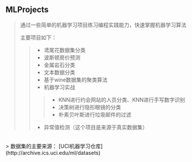 ## MLProjects
> 通过一些简单的机器学习项目练习编程实践能力，快速掌握机器学习算法
>
> 主要项目如下：
>> * 鸢尾花数据集分类
>> * 波斯顿房价预测
>> * 金属岩石分类
>> * 文本数据分类
>> * 基于wine数据集的聚类算法
>> * 机器学习实战
>>> * KNN进行约会网站的人员分类、KNN进行手写数字识别
>>> * 决策树进行隐形眼镜的分类
>>> * 朴素贝叶斯进行垃圾邮件的过滤
>> * 异常值检测（这个项目是来源于真实数据集）
<br>
> 数据集的主要来源： [UCI机器学习仓库](http://archive.ics.uci.edu/ml/datasets)
